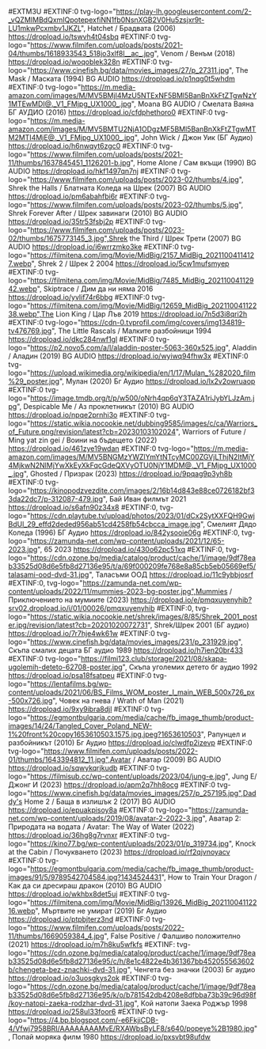 #EXTM3U
#EXTINF:0 tvg-logo="https://play-lh.googleusercontent.com/2-_vQZMIMBdQxmIQpotepexfiNN1fb0NsnXGB2V0Hu5zsjxr9t-LU1mkwPcxmbv1JKZL", Hatchet / Брадвата (2006)
https://dropload.io/tswvh4t04sbq
#EXTINF:0 tvg-logo="https://www.filmifen.com/uploads/posts/2021-04/thumbs/1618933543_518jo3xlf8l__ac_.jpg", Venom / Венъм (2018)
https://dropload.io/woqoblek328n
#EXTINF:0 tvg-logo="https://www.cinefish.bg/data/movies_images/27/p_27311.jpg", The Mask / Маската (1994) BG AUDIO
https://dropload.io/p1nqg0t5whdm
#EXTINF:0 tvg-logo="https://m.media-amazon.com/images/M/MV5BMjI4MzU5NTExNF5BMl5BanBnXkFtZTgwNzY1MTEwMDI@._V1_FMjpg_UX1000_.jpg", Moana BG AUDIO / Смелата Ваяна БГ АУДИО (2016)
https://dropload.io/cfdphethoro0
#EXTINF:0 tvg-logo="https://m.media-amazon.com/images/M/MV5BMTU2NjA1ODgzMF5BMl5BanBnXkFtZTgwMTM2MTI4MjE@._V1_FMjpg_UX1000_.jpg", John Wick / Джон Уик (БГ Аудио)
https://dropload.io/h6nwqyt6zgc0
#EXTINF:0 tvg-logo="https://www.filmifen.com/uploads/posts/2021-11/thumbs/1637845451_1126201-b.jpg", Home Alone / Сам вкъщи (1990) BG AUDIO
https://dropload.io/hkf1497qn7nj
#EXTINF:0 tvg-logo="https://www.filmifen.com/uploads/posts/2023-02/thumbs/4.jpg", Shrek the Halls / Блатната Коледа на Шрек (2007) BG AUDIO
https://dropload.io/pm6abahfbi6r
#EXTINF:0 tvg-logo="https://www.filmifen.com/uploads/posts/2023-02/thumbs/5.jpg", Shrek Forever After / Шрек завинаги (2010) BG AUDIO
https://dropload.io/35tr53fsbj2p
#EXTINF:0 tvg-logo="https://www.filmifen.com/uploads/posts/2023-02/thumbs/1675773145_3.jpg",Shrek the Third / Шрек Трети (2007) BG AUDIO
https://dropload.io/i6wrrzmko3ke
#EXTINF:0 tvg-logo="https://filmitena.com/img/Movie/MidBig/2157_MidBig_20211004114127.webp", Shrek 2 / Шрек 2 2004
https://dropload.io/5cw1mufsmyep
#EXTINF:0 tvg-logo="https://filmitena.com/img/Movie/MidBig/7485_MidBig_20211004112942.webp", Skiptrace / Дим да ни няма 2016
https://dropload.io/yvlif74r6bbg
#EXTINF:0 tvg-logo="https://filmitena.com/img/Movie/MidBig/12659_MidBig_20211004112238.webp",The Lion King / Цар Лъв 2019
https://dropload.io/7n5d3i8qri2h
#EXTINF:0 tvg-logo="https://cdn-0.tvprofil.com/img/covers/img134819-tv476769.jpg", The  Little Rascals / Малките разбойници 1994
https://dropload.io/dkc284nwf1gl
#EXTINF:0 tvg-logo="https://p2.novo5.com/a/l/aladdin-poster-5063-360x525.jpg", Aladdin / Аладин (2019) BG AUDIO
https://dropload.io/wyiwq94fhw3x
#EXTINF:0 tvg-logo="https://upload.wikimedia.org/wikipedia/en/1/17/Mulan_%282020_film%29_poster.jpg", Мулан (2020) Бг Аудио
https://dropload.io/lx2v2owruaop
#EXTINF:0 tvg-logo="https://image.tmdb.org/t/p/w500/oNrh4qp6qY3TAZA1riJybYLJzAm.jpg", Despicable Me / Аз проклетникът (2010) BG AUDIO
https://dropload.io/npqe2prnhi3o
#EXTINF:0 tvg-logo="https://static.wikia.nocookie.net/dubbing9585/images/c/ca/Warriors_of_Future.png/revision/latest?cb=20230103102024", Warriors of Future / Ming yat zin gei / Воини на бъдещето (2022)
https://dropload.io/461zye19wdan
#EXTINF:0 tvg-logo="https://m.media-amazon.com/images/M/MV5BNGMzYWZlYmYtNTcyMC00ZGVjLThjN2ItMjY4MjkwN2NlMjYwXkEyXkFqcGdeQXVyOTU0NjY1MDM@._V1_FMjpg_UX1000_.jpg", Ghosted / Призрак (2023)
https://dropload.io/9pqag9p3yh8b
#EXTINF:0 tvg-logo="https://kinopodzvezdite.com/images/2/16b14d843e88ce0726182bf33da22dc7/p-312087-479.jpg", Бай Иван филмът 2021 
https://dropload.io/s6afn90z34x8
#EXTINF:0, tvg-logo="https://cdn.playtube.tv/upload/photos/2023/01/dCx2SytXXFQH9GwjBdUl_29_effd2deded956ab51cd4258fb54cbcca_image.jpg", Смелият Дядо Коледа (1996) БГ Аудио
https://dropload.io/842ysooie06g
#EXTINF:0, tvg-logo="https://zamunda-net.com/wp-content/uploads/2021/12/65-2023.jpg", 65 2023
https://dropload.io/430o62pc51xq
#EXTINF:0, tvg-logo="https://cdn.ozone.bg/media/catalog/product/cache/1/image/9df78eab33525d08d6e5fb8d27136e95/t/a/69f000209fe768e8a85cb5eb05669ef5/talasami-ood-dvd-31.jpg", Таласъми ООД
https://dropload.io/11c9ybbjosrf
#EXTINF:0, tvg-logo="https://zamunda-net.com/wp-content/uploads/2022/11/mummies-2023-bg-poster.jpg",Mummies / Приключението на мумиите (2023) 
https://dropload.io/e/pmqxuyenyhib?srv02.dropload.io/i/01/00026/pmqxuyenyhib
#EXTINF:0, tvg-logo="https://static.wikia.nocookie.net/shrek/images/8/85/Shrek_2001_poster.jpg/revision/latest?cb=20201020072731", Shrek/Шрек 2001 (БГ аудио)
https://dropload.io/7r7hje4wk61w
#EXTINF:0 tvg-logo="https://www.cinefish.bg/data/movies_images/231/p_231929.jpg", Скъпа смалих децата БГ аудио 1989
https://dropload.io/h7ien20br433
#EXTINF:0 tvg-logo="https://filmi123.club/storage/2021/08/skapa-ugolemih-deteto-62708-poster.jpg", Скъпа уголемих детето бг аудио 1992
https://dropload.io/psa18fsatpeu
#EXTINF:0 tvg-logo="https://lentafilms.bg/wp-content/uploads/2021/06/BS_Films_WOM_poster_I_main_WEB_500x726_px-500x726.jpg", Човек на гнева / Wrath of Man (2021)
https://dropload.io/9xy9ibra8djl
#EXTINF:0 tvg-logo="https://egmontbulgaria.com/media/cache/fb_image_thumb/product-images/14/24/Tangled_Cover_Poland_NEW-1%20front%20copy1653610503.1575.jpg.jpeg?1653610503", Рапунцел и разбойникът (2010) Бг Аудио
https://dropload.io/clwdfp2izevp
#EXTINF:0 tvg-logo="https://www.filmifen.com/uploads/posts/2022-01/thumbs/1643394812_11.jpg",Avatar / Аватар (2009) BG AUDIO
https://dropload.io/sqwykqrjkudb
#EXTINF:0 tvg-logo="https://filmisub.cc/wp-content/uploads/2023/04/jung-e.jpg", Jung E/Джонг И (2023) 
https://dropload.io/apm2q7hh8ocg
#EXTINF:0 tvg-logo="https://www.cinefish.bg/data/movies_images/257/p_257195.jpg",Daddy's Home 2 / Баща в излишък 2 (2017) BG AUDIO
https://dropload.io/epuakpisoy8a
#EXTINF:0 tvg-logo="https://zamunda-net.com/wp-content/uploads/2019/08/avatar-2-2022-3.jpg", Аватар 2: Природата на водата / Avatar: The Way of Water (2022)
https://dropload.io/36hg8g7rvnxr
#EXTINF:0 tvg-logo="https://kino77.bg/wp-content/uploads/2023/01/p_319734.jpg", Knock at the Cabin / Почукването (2023)
https://dropload.io/rf2qjvnoyacv
#EXTINF:0 tvg-logo="https://egmontbulgaria.com/media/cache/fb_image_thumb/product-images/91/5/9789542704584.jpg?1434524431", How to Train Your Dragon / Как да си дресираш дракон (2010) BG AUDIO
https://dropload.io/wkhbx8det5uj
#EXTINF:0 tvg-logo="https://filmitena.com/img/Movie/MidBig/13926_MidBig_20211004112216.webp", Мъртвите не умират (2019) Бг Аудио
https://dropload.io/ptpbjterz3nd
#EXTINF:0 tvg-logo="https://www.filmifen.com/uploads/posts/2022-11/thumbs/1669059384_4.jpg", False Positive / Фалшиво положително (2021)
https://dropload.io/m7h8ku5wfkfs
#EXTINF: tvg-logo="https://cdn.ozone.bg/media/catalog/product/cache/1/image/9df78eab33525d08d6e5fb8d27136e95/c/h/8e1c4822e4b361367bb452055563602b/chengeta-bez-znachki-dvd-31.jpg", Ченгета без значки (2003) Бг аудио
https://dropload.io/o3uosgkys2ok
#EXTINF:0 tvg-logo="https://cdn.ozone.bg/media/catalog/product/cache/1/image/9df78eab33525d08d6e5fb8d27136e95/k/o/b781542db4208e8dfbba73b39c96d98f/koy-natopi-zaeka-rodzhar-dvd-31.jpg", Кой натопи Заека Роджър 1998
https://dropload.io/258ul33foor6
#EXTINF:0 tvg-logo="https://4.bp.blogspot.com/-e6FkjiCDB-4/Vfwj7958BRI/AAAAAAAAMvE/RXAWbsByLF8/s640/popeye%2B1980.jpg", Попай моряка филм 1980
https://dropload.io/pxsvbt98ufdw





















